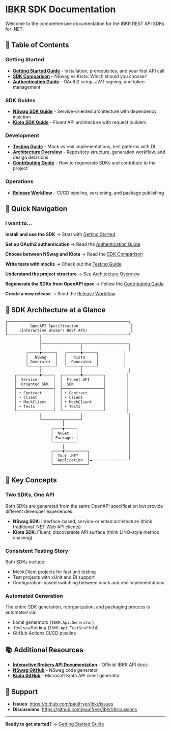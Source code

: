 # IBKR SDK Documentation

Welcome to the comprehensive documentation for the IBKR REST API SDKs for .NET.

## 📖 Table of Contents

### Getting Started
- **[Getting Started Guide](GETTING-STARTED.md)** - Installation, prerequisites, and your first API call
- **[SDK Comparison](SDK-COMPARISON.md)** - NSwag vs Kiota: Which should you choose?
- **[Authentication Guide](AUTHENTICATION.md)** - OAuth2 setup, JWT signing, and token management

### SDK Guides
- **[NSwag SDK Guide](NSWAG-SDK.md)** - Service-oriented architecture with dependency injection
- **[Kiota SDK Guide](KIOTA-SDK.md)** - Fluent API architecture with request builders

### Development
- **[Testing Guide](TESTING.md)** - Mock vs real implementations, test patterns with DI
- **[Architecture Overview](ARCHITECTURE.md)** - Repository structure, generation workflow, and design decisions
- **[Contributing Guide](CONTRIBUTING.md)** - How to regenerate SDKs and contribute to the project

### Operations
- **[Release Workflow](RELEASE-WORKFLOW.md)** - CI/CD pipeline, versioning, and package publishing

## 🚀 Quick Navigation

### I want to...

**Install and use the SDK**
→ Start with [Getting Started](GETTING-STARTED.md)

**Set up OAuth2 authentication**
→ Read the [Authentication Guide](AUTHENTICATION.md)

**Choose between NSwag and Kiota**
→ Read the [SDK Comparison](SDK-COMPARISON.md)

**Write tests with mocks**
→ Check out the [Testing Guide](TESTING.md)

**Understand the project structure**
→ See [Architecture Overview](ARCHITECTURE.md)

**Regenerate the SDKs from OpenAPI spec**
→ Follow the [Contributing Guide](CONTRIBUTING.md)

**Create a new release**
→ Read the [Release Workflow](RELEASE-WORKFLOW.md)

## 🎯 SDK Architecture at a Glance

```
┌─────────────────────────────────────────────────────┐
│          OpenAPI Specification                       │
│     (Interactive Brokers REST API)                   │
└──────────────┬──────────────────────────────────────┘
               │
               ├─────────────────┬────────────────────┐
               │                 │                    │
         ┌─────▼──────┐   ┌──────▼──────┐           │
         │   NSwag    │   │   Kiota     │           │
         │ Generator  │   │  Generator  │           │
         └─────┬──────┘   └──────┬──────┘           │
               │                 │                    │
    ┌──────────▼─────┐  ┌────────▼─────────┐         │
    │  Service-      │  │  Fluent API      │         │
    │  Oriented SDK  │  │  SDK             │         │
    ├────────────────┤  ├──────────────────┤         │
    │ • Contract     │  │ • Contract       │         │
    │ • Client       │  │ • Client         │         │
    │ • MockClient   │  │ • MockClient     │         │
    │ • Tests        │  │ • Tests          │         │
    └────────────────┘  └──────────────────┘         │
               │                 │                    │
               └─────────┬───────┘                    │
                         │                            │
                    ┌────▼─────┐                      │
                    │  NuGet   │                      │
                    │ Packages │                      │
                    └──────────┘                      │
                         │                            │
                    ┌────▼──────────┐                 │
                    │  Your .NET    │                 │
                    │  Application  │◄────────────────┘
                    └───────────────┘
```

## 🔑 Key Concepts

### Two SDKs, One API
Both SDKs are generated from the same OpenAPI specification but provide different developer experiences:

- **NSwag SDK**: Interface-based, service-oriented architecture (think traditional .NET Web API clients)
- **Kiota SDK**: Fluent, discoverable API surface (think LINQ-style method chaining)

### Consistent Testing Story
Both SDKs include:
- MockClient projects for fast unit testing
- Test projects with xUnit and DI support
- Configuration-based switching between mock and real implementations

### Automated Generation
The entire SDK generation, reorganization, and packaging process is automated via:
- Local generators (`IBKR.Api.Generator`)
- Test scaffolding (`IBKR.Api.TestScaffold`)
- GitHub Actions CI/CD pipeline

## 📚 Additional Resources

- **[Interactive Brokers API Documentation](https://ibkrcampus.com/ibkr-api-page/cpapi-v1/)** - Official IBKR API docs
- **[NSwag GitHub](https://github.com/RicoSuter/NSwag)** - NSwag code generator
- **[Kiota GitHub](https://github.com/microsoft/kiota)** - Microsoft Kiota API client generator

## 💬 Support

- **Issues**: https://github.com/paulfryer/ibkr/issues
- **Discussions**: https://github.com/paulfryer/ibkr/discussions

---

**Ready to get started?** → [Getting Started Guide](GETTING-STARTED.md)
